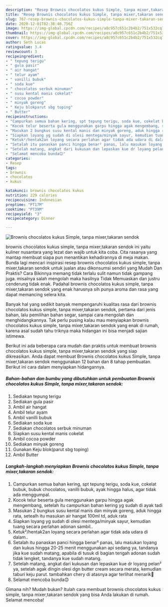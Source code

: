 ```yaml
---
description: "Resep Brownis chocolatos kukus Simple, tanpa mixer,takaran sendok | Cara Membuat Brownis chocolatos kukus Simple, tanpa mixer,takaran sendok Yang Enak Dan Lezat"
title: "Resep Brownis chocolatos kukus Simple, tanpa mixer,takaran sendok | Cara Membuat Brownis chocolatos kukus Simple, tanpa mixer,takaran sendok Yang Enak Dan Lezat"
slug: 767-resep-brownis-chocolatos-kukus-simple-tanpa-mixer-takaran-sendok-cara-membuat-brownis-chocolatos-kukus-simple-tanpa-mixer-takaran-sendok-yang-enak-dan-lezat
date: 2020-12-01T02:38:40.756Z
image: https://img-global.cpcdn.com/recipes/a8c957c651c2b4b2/751x532cq70/brownis-chocolatos-kukus-simple-tanpa-mixertakaran-sendok-foto-resep-utama.jpg
thumbnail: https://img-global.cpcdn.com/recipes/a8c957c651c2b4b2/751x532cq70/brownis-chocolatos-kukus-simple-tanpa-mixertakaran-sendok-foto-resep-utama.jpg
cover: https://img-global.cpcdn.com/recipes/a8c957c651c2b4b2/751x532cq70/brownis-chocolatos-kukus-simple-tanpa-mixertakaran-sendok-foto-resep-utama.jpg
author: Seth Lucas
ratingvalue: 3.4
reviewcount: 3
recipeingredient:
- " tepung terigu"
- " gula pasir"
- " air hangat"
- " telur ayam"
- " vanilli bubuk"
- " soda kue"
- " chocolatos serbuk minuman"
- " susu kental manis cokelat"
- " cocoa powder"
- " minyak goreng"
- " Keju blokparut sbg toping"
- " Butter"
recipeinstructions:
- "Campurkan semua bahan kering, spt tepung terigu, soda kue, cokelat bubuk, bubuk chocolatos, vanilli bubuk, ayak hingga halus, agar tidak ada menggumpal."
- "Kocok telur beserta gula menggunakan garpu hingga agak mengembang, setelah itu campurkan bahan kering yg sudah di ayak tadi"
- "Masukan 2 bungkus susu kental manis dan minyak goreng, aduk hingga rata, setealh itu masukan air hangat 100ml td, aduk rata"
- "Siapkan loyang yg sudah di olesi mentega/minyak sayur, kemudian tuang secara perlahan adonan sambil.."
- "Ketuk²/hentak2an loyang secara perlahan agar tidak ada udara di dalam.."
- "Setalah itu panaskan panci hingga benar² panas, lalu masukan loyang dan kukus hingga 20-25 menit menggunakan api sedang ya, tandanya jika kue sudah matang, apabila di tusuk di bagian tengah adonan sudah tidak lengket, tandanya kue sudah matang."
- "Setelah matang, angkat dari kukusan dan lepaskan kue dr loyang pelan² ya, setelah agak dingin olesi dgn butter cream secara merata, kemudian taburi keju parut. tambahkan chery di atasnya agar terlihat menarik🙂"
- "Selamat mencoba bunda😊"
categories:
- Resep
tags:
- brownis
- chocolatos
- kukus

katakunci: brownis chocolatos kukus 
nutrition: 229 calories
recipecuisine: Indonesian
preptime: "PT17M"
cooktime: "PT39M"
recipeyield: "3"
recipecategory: Dinner

---
```



![Brownis chocolatos kukus Simple, tanpa mixer,takaran sendok](https://img-global.cpcdn.com/recipes/a8c957c651c2b4b2/751x532cq70/brownis-chocolatos-kukus-simple-tanpa-mixertakaran-sendok-foto-resep-utama.jpg)


brownis chocolatos kukus simple, tanpa mixer,takaran sendok ini yaitu kuliner nusantara yang lezat dan wajib untuk kita coba. Cita rasanya yang mantap membuat siapa pun menantikan kehadirannya di meja makan.
Bunda lagi mencari inspirasi resep brownis chocolatos kukus simple, tanpa mixer,takaran sendok untuk jualan atau dikonsumsi sendiri yang Mudah Dan Praktis? Cara Bikinnya memang tidak terlalu sulit namun tidak gampang juga. misalnya salah mengolah maka hasilnya Tidak Memuaskan dan justru cenderung tidak enak. Padahal brownis chocolatos kukus simple, tanpa mixer,takaran sendok yang enak harusnya sih punya aroma dan rasa yang dapat memancing selera kita.

Banyak hal yang sedikit banyak mempengaruhi kualitas rasa dari brownis chocolatos kukus simple, tanpa mixer,takaran sendok, pertama dari jenis bahan, lalu pemilihan bahan segar, sampai cara mengolah dan menghidangkannya. Tak perlu pusing kalau mau menyiapkan brownis chocolatos kukus simple, tanpa mixer,takaran sendok yang enak di rumah, karena asal sudah tahu triknya maka hidangan ini bisa menjadi sajian istimewa.




Berikut ini ada beberapa cara mudah dan praktis untuk membuat brownis chocolatos kukus simple, tanpa mixer,takaran sendok yang siap dikreasikan. Anda dapat membuat Brownis chocolatos kukus Simple, tanpa mixer,takaran sendok menggunakan 12 bahan dan 8 tahap pembuatan. Berikut ini cara dalam menyiapkan hidangannya.

<!--inarticleads1-->

##### Bahan-bahan dan bumbu yang dibutuhkan untuk pembuatan Brownis chocolatos kukus Simple, tanpa mixer,takaran sendok:

1. Sediakan  tepung terigu
1. Sediakan  gula pasir
1. Ambil  air hangat
1. Ambil  telur ayam
1. Ambil  vanilli bubuk
1. Sediakan  soda kue
1. Sediakan  chocolatos serbuk minuman
1. Siapkan  susu kental manis cokelat
1. Ambil  cocoa powder
1. Sediakan  minyak goreng
1. Gunakan  Keju blok(parut sbg toping)
1. Ambil  Butter




<!--inarticleads2-->

##### Langkah-langkah menyiapkan Brownis chocolatos kukus Simple, tanpa mixer,takaran sendok:

1. Campurkan semua bahan kering, spt tepung terigu, soda kue, cokelat bubuk, bubuk chocolatos, vanilli bubuk, ayak hingga halus, agar tidak ada menggumpal.
1. Kocok telur beserta gula menggunakan garpu hingga agak mengembang, setelah itu campurkan bahan kering yg sudah di ayak tadi
1. Masukan 2 bungkus susu kental manis dan minyak goreng, aduk hingga rata, setealh itu masukan air hangat 100ml td, aduk rata
1. Siapkan loyang yg sudah di olesi mentega/minyak sayur, kemudian tuang secara perlahan adonan sambil..
1. Ketuk²/hentak2an loyang secara perlahan agar tidak ada udara di dalam..
1. Setalah itu panaskan panci hingga benar² panas, lalu masukan loyang dan kukus hingga 20-25 menit menggunakan api sedang ya, tandanya jika kue sudah matang, apabila di tusuk di bagian tengah adonan sudah tidak lengket, tandanya kue sudah matang.
1. Setelah matang, angkat dari kukusan dan lepaskan kue dr loyang pelan² ya, setelah agak dingin olesi dgn butter cream secara merata, kemudian taburi keju parut. tambahkan chery di atasnya agar terlihat menarik🙂
1. Selamat mencoba bunda😊




Gimana nih? Mudah bukan? Itulah cara membuat brownis chocolatos kukus simple, tanpa mixer,takaran sendok yang bisa Anda lakukan di rumah. Selamat mencoba!
